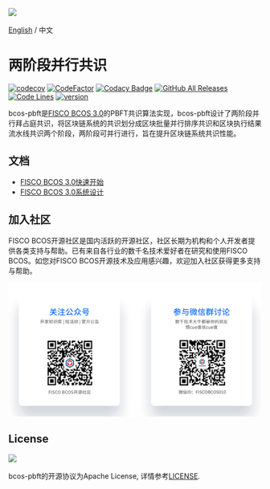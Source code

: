 ![](https://github.com/FISCO-BCOS/FISCO-BCOS/raw/master/docs/images/FISCO_BCOS_Logo.svg?sanitize=true)

[English](../README.md) / 中文

# 两阶段并行共识

[![codecov](https://codecov.io/gh/FISCO-BCOS/bcos-pbft/branch/master/graph/badge.svg)](https://codecov.io/gh/FISCO-BCOS/bcos-pbft)
[![CodeFactor](https://www.codefactor.io/repository/github/fisco-bcos/bcos-pbft/badge)](https://www.codefactor.io/repository/github/fisco-bcos/bcos-pbft)
[![Codacy Badge](https://api.codacy.com/project/badge/Grade/08552871ee104fe299b00bc79f8a12b9)](https://www.codacy.com/app/fisco-dev/FISCO-BCOS?utm_source=github.com&amp;utm_medium=referral&amp;utm_content=FISCO-BCOS/bcos-pbft&amp;utm_campaign=Badge_Grade)
[![GitHub All Releases](https://img.shields.io/github/downloads/FISCO-BCOS/bcos-pbft/total.svg)](https://github.com/FISCO-BCOS/bcos-pbft)
[![Code Lines](https://tokei.rs/b1/github/FISCO-BCOS/bcos-pbft?category=code)](https://github.com/FISCO-BCOS/bcos-pbft)
[![version](https://img.shields.io/github/tag/FISCO-BCOS/bcos-pbft.svg)](https://github.com/FISCO-BCOS/bcos-pbft/releases/latest)

bcos-pbft是[FISCO BCOS 3.0](https://github.com/FISCO-BCOS/bcos-tars-services)的PBFT共识算法实现，bcos-pbft设计了两阶段并行拜占庭共识，将区块链系统的共识划分成区块批量并行排序共识和区块执行结果流水线共识两个阶段，两阶段可并行进行，旨在提升区块链系统共识性能。


## 文档

- [FISCO BCOS 3.0快速开始](https://fisco-bcos-documentation.readthedocs.io/zh_CN/latest/docs/installation.html)
- [FISCO BCOS 3.0系统设计](https://TODO.html)

## 加入社区

FISCO BCOS开源社区是国内活跃的开源社区，社区长期为机构和个人开发者提供各类支持与帮助。已有来自各行业的数千名技术爱好者在研究和使用FISCO BCOS。如您对FISCO BCOS开源技术及应用感兴趣，欢迎加入社区获得更多支持与帮助。

![](https://raw.githubusercontent.com/FISCO-BCOS/LargeFiles/master/images/QR_image.png)


## License

[![](https://img.shields.io/github/license/FISCO-BCOS/bcos-pbft.svg)](../LICENSE)

bcos-pbft的开源协议为Apache License, 详情参考[LICENSE](../LICENSE).